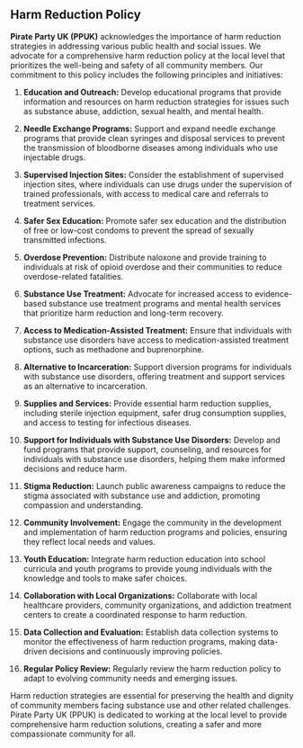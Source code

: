 ## Harm Reduction Policy

**Pirate Party UK (PPUK)** acknowledges the importance of harm reduction strategies in addressing various public health and social issues. We advocate for a comprehensive harm reduction policy at the local level that prioritizes the well-being and safety of all community members. Our commitment to this policy includes the following principles and initiatives:

1. **Education and Outreach:** Develop educational programs that provide information and resources on harm reduction strategies for issues such as substance abuse, addiction, sexual health, and mental health.

2. **Needle Exchange Programs:** Support and expand needle exchange programs that provide clean syringes and disposal services to prevent the transmission of bloodborne diseases among individuals who use injectable drugs.

3. **Supervised Injection Sites:** Consider the establishment of supervised injection sites, where individuals can use drugs under the supervision of trained professionals, with access to medical care and referrals to treatment services.

4. **Safer Sex Education:** Promote safer sex education and the distribution of free or low-cost condoms to prevent the spread of sexually transmitted infections.

5. **Overdose Prevention:** Distribute naloxone and provide training to individuals at risk of opioid overdose and their communities to reduce overdose-related fatalities.

6. **Substance Use Treatment:** Advocate for increased access to evidence-based substance use treatment programs and mental health services that prioritize harm reduction and long-term recovery.

7. **Access to Medication-Assisted Treatment:** Ensure that individuals with substance use disorders have access to medication-assisted treatment options, such as methadone and buprenorphine.

8. **Alternative to Incarceration:** Support diversion programs for individuals with substance use disorders, offering treatment and support services as an alternative to incarceration.

9. **Supplies and Services:** Provide essential harm reduction supplies, including sterile injection equipment, safer drug consumption supplies, and access to testing for infectious diseases.

10. **Support for Individuals with Substance Use Disorders:** Develop and fund programs that provide support, counseling, and resources for individuals with substance use disorders, helping them make informed decisions and reduce harm.

11. **Stigma Reduction:** Launch public awareness campaigns to reduce the stigma associated with substance use and addiction, promoting compassion and understanding.

12. **Community Involvement:** Engage the community in the development and implementation of harm reduction programs and policies, ensuring they reflect local needs and values.

13. **Youth Education:** Integrate harm reduction education into school curricula and youth programs to provide young individuals with the knowledge and tools to make safer choices.

14. **Collaboration with Local Organizations:** Collaborate with local healthcare providers, community organizations, and addiction treatment centers to create a coordinated response to harm reduction.

15. **Data Collection and Evaluation:** Establish data collection systems to monitor the effectiveness of harm reduction programs, making data-driven decisions and continuously improving policies.

16. **Regular Policy Review:** Regularly review the harm reduction policy to adapt to evolving community needs and emerging issues.

Harm reduction strategies are essential for preserving the health and dignity of community members facing substance use and other related challenges. Pirate Party UK (PPUK) is dedicated to working at the local level to provide comprehensive harm reduction solutions, creating a safer and more compassionate community for all.
